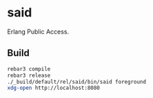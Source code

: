 # said

Erlang Public Access.

## Build

```Bash
rebar3 compile
rebar3 release
./_build/default/rel/said/bin/said foreground
xdg-open http://localhost:8080
```
